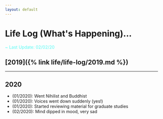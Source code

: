 ```yaml
---
layout: default
---
```


# Life Log (What's Happening)...

<span style="color:#58FAF4">~ Last Update: 02/02/20 <i class="fas fa-fire-alt"></i></span>

## [2019]({% link life/life-log/2019.md %})

---

## 2020
- (01/2020): Went Nihilist and Buddhist
- (01/2020): Voices went down suddenly (yes!)
- (01/2020): Started reviewing material for graduate studies
- (02/2020): Mind dipped in mood, very sad
